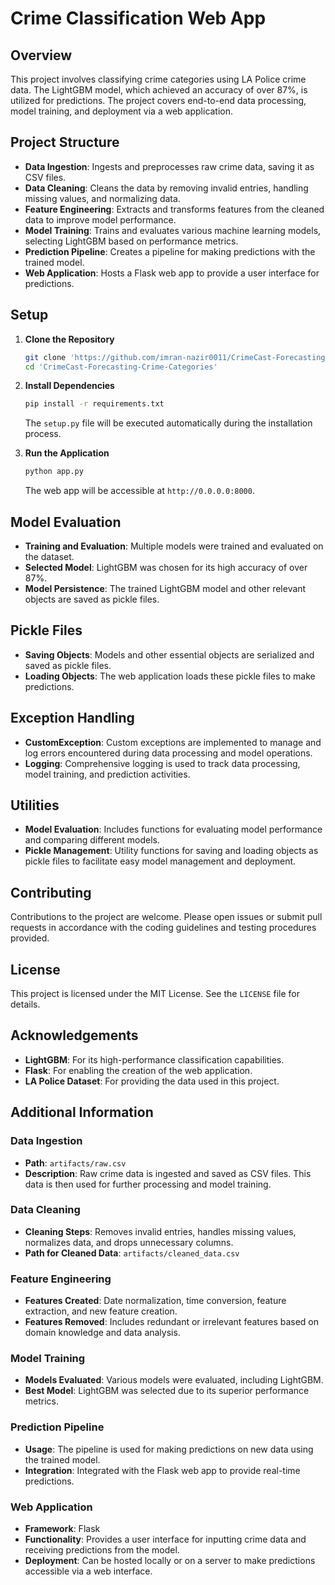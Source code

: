 # Crime Classification Web App

## Overview
This project involves classifying crime categories using LA Police crime data. The LightGBM model, which achieved an accuracy of over 87%, is utilized for predictions. The project covers end-to-end data processing, model training, and deployment via a web application.

## Project Structure
- **Data Ingestion**: Ingests and preprocesses raw crime data, saving it as CSV files.
- **Data Cleaning**: Cleans the data by removing invalid entries, handling missing values, and normalizing data.
- **Feature Engineering**: Extracts and transforms features from the cleaned data to improve model performance.
- **Model Training**: Trains and evaluates various machine learning models, selecting LightGBM based on performance metrics.
- **Prediction Pipeline**: Creates a pipeline for making predictions with the trained model.
- **Web Application**: Hosts a Flask web app to provide a user interface for predictions.

## Setup

1. **Clone the Repository**
   ```bash
   git clone 'https://github.com/imran-nazir0011/CrimeCast-Forecasting-Crime-Categories'
   cd 'CrimeCast-Forecasting-Crime-Categories'
   ```

2. **Install Dependencies**
   ```bash
   pip install -r requirements.txt
   ```
   The `setup.py` file will be executed automatically during the installation process.

3. **Run the Application**
   ```bash
   python app.py
   ```
   The web app will be accessible at `http://0.0.0.0:8000`.

## Model Evaluation
- **Training and Evaluation**: Multiple models were trained and evaluated on the dataset.
- **Selected Model**: LightGBM was chosen for its high accuracy of over 87%.
- **Model Persistence**: The trained LightGBM model and other relevant objects are saved as pickle files.

## Pickle Files
- **Saving Objects**: Models and other essential objects are serialized and saved as pickle files.
- **Loading Objects**: The web application loads these pickle files to make predictions.

## Exception Handling
- **CustomException**: Custom exceptions are implemented to manage and log errors encountered during data processing and model operations.
- **Logging**: Comprehensive logging is used to track data processing, model training, and prediction activities.

## Utilities
- **Model Evaluation**: Includes functions for evaluating model performance and comparing different models.
- **Pickle Management**: Utility functions for saving and loading objects as pickle files to facilitate easy model management and deployment.

## Contributing
Contributions to the project are welcome. Please open issues or submit pull requests in accordance with the coding guidelines and testing procedures provided.

## License
This project is licensed under the MIT License. See the `LICENSE` file for details.

## Acknowledgements
- **LightGBM**: For its high-performance classification capabilities.
- **Flask**: For enabling the creation of the web application.
- **LA Police Dataset**: For providing the data used in this project.

## Additional Information

### Data Ingestion
- **Path**: `artifacts/raw.csv`
- **Description**: Raw crime data is ingested and saved as CSV files. This data is then used for further processing and model training.

### Data Cleaning
- **Cleaning Steps**: Removes invalid entries, handles missing values, normalizes data, and drops unnecessary columns.
- **Path for Cleaned Data**: `artifacts/cleaned_data.csv`

### Feature Engineering
- **Features Created**: Date normalization, time conversion, feature extraction, and new feature creation.
- **Features Removed**: Includes redundant or irrelevant features based on domain knowledge and data analysis.

### Model Training
- **Models Evaluated**: Various models were evaluated, including LightGBM.
- **Best Model**: LightGBM was selected due to its superior performance metrics.

### Prediction Pipeline
- **Usage**: The pipeline is used for making predictions on new data using the trained model.
- **Integration**: Integrated with the Flask web app to provide real-time predictions.

### Web Application
- **Framework**: Flask
- **Functionality**: Provides a user interface for inputting crime data and receiving predictions from the model.
- **Deployment**: Can be hosted locally or on a server to make predictions accessible via a web interface.
